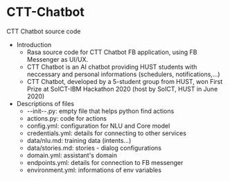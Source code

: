 # CTT-Chatbot
CTT Chatbot source code
* Introduction
  - Rasa source code for CTT Chatbot FB application, using FB Messenger as UI/UX.
  - CTT Chatbot is an AI chatbot providing HUST students with neccessary and personal informations (schedulers, notifications,...)
  - CTT Chatbot, developed by a 5-student group from HUST, won First Prize at SoICT-IBM Hackathon 2020 (host by SoICT, HUST in June 2020)
* Descriptions of files
  - --init--.py: empty file that helps python find actions
  - actions.py: code for actions
  - config.yml: configuration for NLU and Core model
  - credentials.yml: details for connecting to other services
  - data/nlu.md: training data (intents...)
  - data/stories.md: stories - dialog configurations
  - domain.yml: assistant's domain
  - endpoints.yml: details for connection to FB messenger
  - environment.yml: informations of env variables
